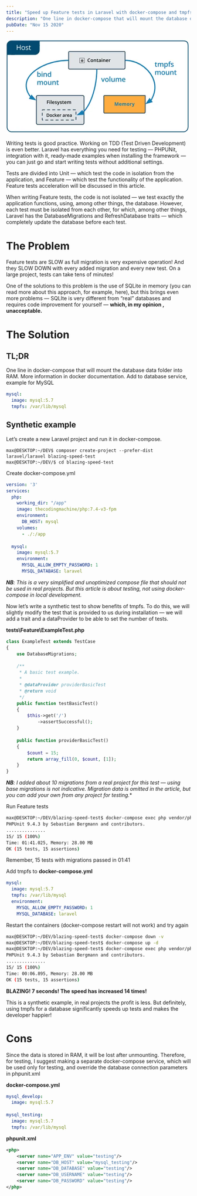 ```yaml
---
title: "Speed up Feature tests in Laravel with docker-compose and tmpfs"
description: "One line in docker-compose that will mount the database data folder into RAM"
pubDate: "Nov 15 2020"
---
```

![tmpfs in Docker](./docker_tmpfs.webp)

Writing tests is good practice. Working on TDD (Test Driven Development) is even better. Laravel has everything you need for testing — PHPUNit, integration with it, ready-made examples when installing the framework — you can just go and start writing tests without additional settings.

Tests are divided into Unit — which test the code in isolation from the application, and Feature — which test the functionality of the application. Feature tests acceleration will be discussed in this article.

When writing Feature tests, the code is not isolated — we test exactly the application functions, using, among other things, the database. However, each test must be isolated from each other, for which, among other things, Laravel has the DatabaseMigrations and RefreshDatabase traits — which completely update the database before each test.

# The Problem
Feature tests are SLOW as full migration is very expensive operation! And they SLOW DOWN with every added migration and every new test. On a large project, tests can take tens of minutes!

One of the solutions to this problem is the use of SQLite in memory (you can read more about this approach, for example, here), but this brings even more problems — SQLIte is very different from “real” databases and requires code improvement for yourself — **which, in my opinion , unacceptable.**

# The Solution
## TL;DR
One line in docker-compose that will mount the database data folder into RAM. More information in docker documentation. Add to database service, example for MySQL
```yaml
mysql:
  image: mysql:5.7
  tmpfs: /var/lib/mysql
```

## Synthetic example
Let’s create a new Laravel project and run it in docker-compose.
```
max@DESKTOP:~/DEV$ composer create-project --prefer-dist laravel/laravel blazing-speed-test
max@DESKTOP:~/DEV/$ cd blazing-speed-test
```
Create docker-compose.yml
```yaml
version: '3'
services:
  php:
    working_dir: "/app"
    image: thecodingmachine/php:7.4-v3-fpm
    environment:
      DB_HOST: mysql
    volumes:
      - ./:/app

  mysql:
    image: mysql:5.7
    environment:
      MYSQL_ALLOW_EMPTY_PASSWORD: 1
      MYSQL_DATABASE: laravel
```

***NB**: This is a very simplified and unoptimized compose file that should not be used in real projects. But this article is about testing, not using docker-compose in local development.*

Now let’s write a synthetic test to show benefits of tmpfs. To do this, we will slightly modify the test that is provided to us during installation — we will add a trait and a dataProvider to be able to set the number of tests.

**tests\Feature\ExampleTest.php**
```php
class ExampleTest extends TestCase
{
    use DatabaseMigrations;

    /**
     * A basic test example.
     *
     * @dataProvider providerBasicTest
     * @return void
     */
    public function testBasicTest()
    {
        $this->get('/')
            ->assertSuccessful();
    }

    public function providerBasicTest()
    {
        $count = 15;
        return array_fill(0, $count, [1]);
    }
}
```
***NB**: I added about 10 migrations from a real project for this test — using base migrations is not indicative. Migration data is omitted in the article, but you can add your own from any project for testing.**

Run Feature tests
```bash
max@DESKTOP:~/DEV/blazing-speed-test$ docker-compose exec php vendor/phpunit/phpunit/phpunit --testsuite Feature
PHPUnit 9.4.3 by Sebastian Bergmann and contributors.
...............
15/ 15 (100%)
Time: 01:41.025, Memory: 28.00 MB
OK (15 tests, 15 assertions)
```

Remember, 15 tests with migrations passed in 01:41

Add tmpfs to **docker-compose.yml**
```yaml
mysql:
  image: mysql:5.7
  tmpfs: /var/lib/mysql
  environment:
    MYSQL_ALLOW_EMPTY_PASSWORD: 1
    MYSQL_DATABASE: laravel
```
Restart the containers (docker-compose restart will not work) and try again

```bash
max@DESKTOP:~/DEV/blazing-speed-test$ docker-compose down -v
max@DESKTOP:~/DEV/blazing-speed-test$ docker-compose up -d
max@DESKTOP:~/DEV/blazing-speed-test$ docker-compose exec php vendor/phpunit/phpunit/phpunit --testsuite Feature
PHPUnit 9.4.3 by Sebastian Bergmann and contributors.
...............
15/ 15 (100%)
Time: 00:06.895, Memory: 28.00 MB
OK (15 tests, 15 assertions)
```

**BLAZING! 7 seconds! The speed has increased 14 times!**

This is a synthetic example, in real projects the profit is less. But definitely, using tmpfs for a database significantly speeds up tests and makes the developer happier!

# Cons
Since the data is stored in RAM, it will be lost after unmounting. Therefore, for testing, I suggest making a separate docker-compose service, which will be used only for testing, and override the database connection parameters in phpunit.xml

**docker-compose.yml**
```yaml
mysql_develop:
  image: mysql:5.7

mysql_testing:
  image: mysql:5.7
  tmpfs: /var/lib/mysql
```

**phpunit.xml**
```xml
<php>
    <server name="APP_ENV" value="testing"/>
    <server name="DB_HOST" value="mysql_testing"/>
    <server name="DB_DATABASE" value="testing"/>
    <server name="DB_USERNAME" value="testing"/>
    <server name="DB_PASSWORD" value="testing"/>
</php>
```